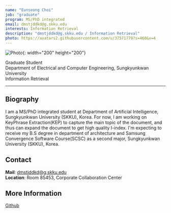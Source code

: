 ```yaml
---
name: "Eunseong Choi"
job: "graduate"
program: MS/PhD integrated
email: dmstjddkd@g.skku.edu
interests: Information Retrieval
description: "dmstjddkd@g.skku.edu / Information Retrieval"
photo: https://avatars2.githubusercontent.com/u/37571779?s=460&v=4
---
```


<!-- Post name should be this form: name.md
        For example, Gildong Hong.md -->

<!-- Fill the contents where --Fill-- exists -->
<!-- The example is in '_authors/Jongwuk Lee.md' or '_authors/Jiwoo Kim.md'>

<!-- For 'name' front matter, follow this format: Gildong Hong -->
<!-- For 'job' front matter, choose the one of these: professor / graduate / undergraduate / alumni -->
<!-- For 'description' front matter, write down your email address and areas of interests.
        Email address is nessecary for graduate students.
        Follow this format: example@skku.edu / Computer Science -->

![Photo](https://avatars2.githubusercontent.com/u/37571779?s=460&v=4){: width="200" height="200"}
<!-- <img src="https://avatars0.githubusercontent.com/u/25289309?s=400&u=d601c0ceaae072c664d6abcff3383f435de51c97&v=4" width="200" height="200"> -->

Graduate Student<br>Department of Electrical and Computer Engineering, Sungkyunkwan University<br>Information Retrieval

<!-- If you have a photo, then write that url in (). Photo can be anything with 200x200 size. -->
<!-- Fill the position, institution/department, interests
        For example, Graduate Student<br>Department of Software, Sungkyunkwan University<br>Recommender Systems, Natural Language Processing, Neuroimaging Analysis and Understanding -->

<hr>

## Biography

I am a MS/PhD integrated student at Department of Artificial Intelligence, Sungkyunkwan University (SKKU), Korea. For now, I am working on KeyPhrase Extraction(KEP) to capture the main topic of the document, and thus can expand the document to get high quality I-index. I'm expecting to receive my B.S degree in department of architecture and Samsung Convergence Software Course(SCSC) as a second major, Sungkyunkwan University (SKKU), Korea.

 <!-- Write your own biography contents. -->


## Contact
**Mail**: dmstjddkd@g.skku.edu <!-- Write your own email address -->
<br>
**Location**: Room 85453, Corporate Collaboration Center <!-- 85453 or your location address -->

## More Information
[Github](https://github.com/dmstjddkd)

<!-- If you have some personal websites, then write the url here. -->
<!-- If you don't have them, then remove a line '[Personal Website](--Fill--)' -->
